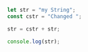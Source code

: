 ```javascript
let str = "my String";
const cstr = "Changed ";

str = cstr + str;

console.log(str);
```
